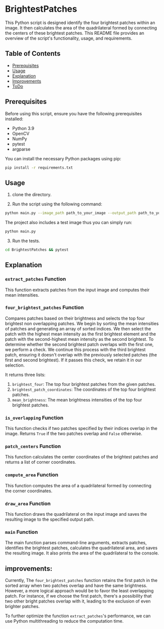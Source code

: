 # BrightestPatches

This Python script is designed identify the four brightest patches within an image. It then calculates the area of the quadrilateral formed by connecting the centers of these brightest patches. This README file provides an overview of the script's functionality, usage, and requirements.

## Table of Contents
- [Prerequisites](#prerequisites)
- [Usage](#usage)
- [Explanation](#explanation)
- [Improvements](#improvements)
- [ToDo](#ToDo)



## Prerequisites

Before using this script, ensure you have the following prerequisites installed:

- Python 3.9
- OpenCV 
- NumPy 
- pytest
- argparse

You can install the necessary Python packages using pip:

```bash
pip install -r requirements.txt
```

## Usage

1. clone the directory.

2. Run the script using the following command:

```bash
python main.py --image_path path_to_your_image --output_path path_to_your_output_image
```
The project also includes a test image thus you can simply run:

```bash
python main.py
```
3. Run the tests.

```bash
cd BrightestPatches && pytest
```

## Explanation

### `extract_patches` Function

This function extracts patches from the input image and computes their mean intensities.

### `four_brightest_patches` Function

Compares patches based on their brightness and selects the top four brightest non overlapping patches. 
We begin by sorting the mean intensities of patches and generating an array of sorted indices. We then select the patch with the highest mean intensity as the first brightest element and the patch with the second-highest mean intensity as the second brightest. To determine whether the second brightest patch overlaps with the first one, we perform a check. We continue this process with the third brightest patch, ensuring it doesn't overlap with the previously selected patches (the first and second brightest). If it passes this check, we retain it in our selection.

It returns three lists:
1. `brightest_four`: The top four brightest patches from the given patches.
2. `brightest_patch_coordinates`: The coordinates of the top four brightest patches.
3. `mean_brightness`: The mean brightness intensities of the top four brightest patches.

### `is_overlapping` Function

This function checks if two patches specified by their indices overlap in the image. 
Returns `True` if the two patches overlap and `False` otherwise.

### `patch_centers` Function

This function calculates the center coordinates of the brightest patches and returns a list of corner coordinates.

### `compute_area` Function

This function computes the area of a quadrilateral formed by connecting the corner coordinates.

### `draw_area` Function

This function draws the quadrilateral on the input image and saves the resulting image to the specified output path.

### `main` Function

The main function parses command-line arguments, extracts patches, identifies the brightest patches, calculates the quadrilateral area, and saves the resulting image. It also prints the area of the quadrilateral to the console.

## improvements:
Currently, The `four_brightest_patches` function retains the first patch in the sorted array when two patches overlap and have the same brightness. However, a more logical approach would be to favor the least overlapping patch. For instance, if we choose the first patch, there's a possibility that two other bright patches overlap with it, leading to the exclusion of even brighter patches.

To further optimize the function `extract_patches`'s performance, we can use Python multithreading to reduce the computation time.
